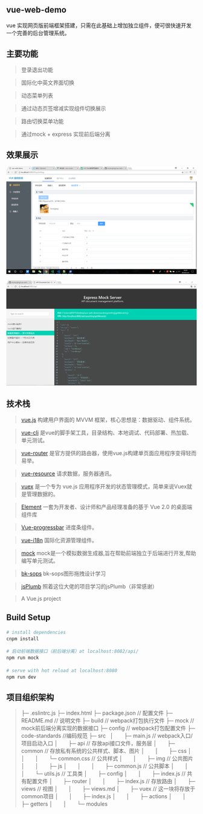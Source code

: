 ## vue-web-demo
vue 实现网页版前端框架搭建，只需在此基础上增加独立组件，便可很快速开发一个完善的后台管理系统。

## 主要功能
> 登录退出功能

> 国际化中英文界面切换

> 动态菜单列表

> 通过动态页签增减实现组件切换展示

> 路由切换菜单功能

> 通过mock + express 实现前后端分离

## 效果展示

![demo](./present/demo0.png)

![mock](./present/mock.png)


## 技术栈
> [vue.js](https://cn.vuejs.org/) 构建用户界面的 MVVM 框架，核心思想是：数据驱动、组件系统。

> [vue-cli](https://www.npmjs.com/package/vue-cli) 是vue的脚手架工具，目录结构、本地调试、代码部署、热加载、单元测试。

> [vue-router](https://router.vuejs.org/zh-cn/) 是官方提供的路由器，使用vue.js构建单页面应用程序变得轻而易举。

> [vue-resource](https://www.npmjs.com/package/vue-resource) 请求数据，服务器通讯。

> [vuex](https://vuex.vuejs.org/zh-cn/) 是一个专为 vue.js 应用程序开发的状态管理模式，简单来说Vuex就是管理数据的。

> [Element](http://element-cn.eleme.io/#/zh-CN) 一套为开发者、设计师和产品经理准备的基于 Vue 2.0 的桌面端组件库

> [Vue-progressbar](http://hilongjw.github.io/vue-progressbar/) 进度条组件。

> [vue-i18n](https://kazupon.github.io/vue-i18n/) 国际化资源管理组件。

> [mock](http://mockjs.com/) mock是一个模拟数据生成器,旨在帮助前端独立于后端进行开发,帮助编写单元测试。

> [bk-sops](https://github.com/Tencent/bk-sops) bk-sops图形拖拽设计学习

> [jsPlumb](http://xiaoka2017.gitee.io/easy-flow/#) 照着这位大佬的项目学习的jsPlumb（非常感谢）

> A Vue.js project

## Build Setup

``` bash
# install dependencies
cnpm install

# 启动前端数据接口（前后端分离）at localhost:8082/api/
npm run mock

# serve with hot reload at localhost:8080
npm run dev


```

## 项目组织架构
>├─ .eslintrc.js
>├─ index.html
>├─ package.json // 配置文件
>├─ README.md // 说明文件
>├─ build // webpack打包执行文件
>├─ mock  // mock前后端分离实现的数据接口
>├─ config // webpack打包配置文件
>├─ code-standards //编码规范
>├─ src   
>│　　├─ main.js // webpack入口/项目启动入口
>│　　├─ api // 存放api接口文件，服务层
>│　　├─ common // 存放私有系统的公共样式、脚本、图片
>│　　│　　├─ css
>│　　│　　│　　└─ common.css // 公共样式
>│　　│　　├─ img // 公共图片
>│　　│　　├─ js
>│　　│　　│　　├─ common.js // 公共脚本
>│　　│　　│　　└─ utils.js // 工具类
>│　　├─ config
>│　　│　　├─ index.js // 共有配置文件
>│　　├─ router
>│　　│　　├─ index.js // 存放路由
>│　　├─ views // 视图
>│　　│　　├─ views.md
>│　　├─ vuex // 这一块将存放于common项目
>│　　│　　├─ index.js
>│　　│　　├─ actions
>│　　│　　├─ getters
>│　　│　　└─ modules

